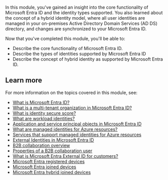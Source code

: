In this module, you've gained an insight into the core functionality of Microsoft Entra ID and the identity types supported. You also learned about the concept of a hybrid identity model, where all user identities are managed in your on-premises Active Directory Domain Services (AD DS) directory, and changes are synchronized to your Microsoft Entra ID.

Now that you've completed this module, you'll be able to:

- Describe the core functionality of Microsoft Entra ID.
- Describe the types of identities supported by Microsoft Entra ID
- Describe the concept of hybrid identity as supported by Microsoft Entra ID.

## Learn more

For more information on the topics covered in this module, see:

- [What is Microsoft Entra ID?](/azure/active-directory/fundamentals/active-directory-whatis)
- [What is a multi-tenant organization in Microsoft Entra ID?](/azure/active-directory/multi-tenant-organizations/overview)
- [What is identity secure score?](/azure/active-directory/fundamentals/identity-secure-score)
- [What are workload identities?](/azure/active-directory/workload-identities/workload-identities-overview)
- [Application and service principal objects in Microsoft Entra ID](/azure/active-directory/develop/app-objects-and-service-principals)
- [What are managed identities for Azure resources?](/azure/active-directory/managed-identities-azure-resources/overview)
- [Services that support managed identities for Azure resources](/azure/active-directory/managed-identities-azure-resources/)
- [External Identities in Microsoft Entra ID](/azure/active-directory/external-identities/external-identities-overview)
- [B2B collaboration overview](/azure/active-directory/external-identities/what-is-b2b)
- [Properties of a B2B collaboration user](/azure/active-directory/external-identities/user-properties)
- [What is Microsoft Entra External ID for customers?](/azure/active-directory/external-identities/customers/overview-customers-ciam)
- [Microsoft Entra registered devices](/azure/active-directory/devices/concept-azure-ad-register)
- [Microsoft Entra joined devices](/azure/active-directory/devices/concept-azure-ad-join)
- [Microsoft Entra hybrid joined devices](/azure/active-directory/devices/concept-azure-ad-join-hybrid)
